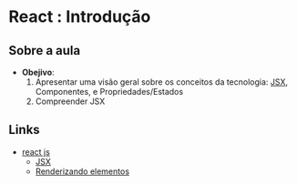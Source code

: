 # React : Introdução

## Sobre a aula

- **Obejivo**:
  1. Apresentar uma visão geral sobre os conceitos da tecnologia: [JSX](https://pt-br.reactjs.org/docs/introducing-jsx.html), Componentes, e Propriedades/Estados
  2. Compreender JSX

## Links

- [react js](https://pt-br.reactjs.org/)
  - [JSX](https://pt-br.reactjs.org/docs/introducing-jsx.html)
  - [Renderizando elementos](https://pt-br.reactjs.org/docs/rendering-elements.html)
